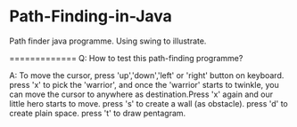 Path-Finding-in-Java
===================

Path finder java programme. Using swing to illustrate.



=============
Q: How to test this path-finding programme?

A: 
   To move the cursor, press 'up','down','left' or 'right' button on keyboard.
   press 'x' to pick the 'warrior', and once the 'warrior' starts to twinkle, you can move the cursor to anywhere as destination.Press 'x' again and our little hero starts to move.
   press 's' to create a wall (as obstacle).
   press 'd' to create plain space.
   press 't' to draw pentagram.
   
   
   
   
